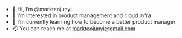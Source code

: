 - 👋 Hi, I’m @markteojunyi
- 👀 I’m interested in product management and cloud infra
- 🌱 I’m currently learning how to become a better product manager
- 📫 You can reach me at markteojunyi@gmail.com

<!---
markteojunyi/markteojunyi is a ✨ special ✨ repository because its `README.md` (this file) appears on your GitHub profile.
You can click the Preview link to take a look at your changes.
--->

